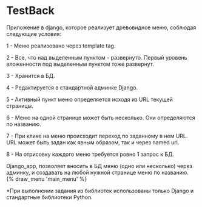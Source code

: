 # TestBack
Приложение в django, которое реализует древовидное меню, соблюдая следующие условия:

1 - Меню реализовано через template tag.

2 - Все, что над выделенным пунктом - развернуто. Первый уровень вложенности под выделенным пунктом тоже развернут.

3 - Хранится в БД.

4 - Редактируется в стандартной админке Django.

5 - Активный пункт меню определяется исходя из URL текущей страницы.

6 - Меню на одной странице может быть несколько. Они определяются по названию.

7 - При клике на меню происходит переход по заданному в нем URL. URL может быть задан как явным образом, так и через named url.

8 - На отрисовку каждого меню требуется ровно 1 запрос к БД.
 
 
 Django_app, позволяет вносить в БД меню (одно или несколько) через админку, и создавать на любой нужной странице меню по названию.
 {% draw_menu 'main_menu' %}
 
 
 
 *При выполнении задания из библиотек использованы только Django и стандартные библиотеки Python.


